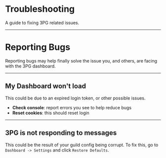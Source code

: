 # Troubleshooting
A guide to fixing 3PG related issues.

---

# Reporting Bugs
Reporting bugs may help finally solve the issue you, and others, are facing with the 3PG dashboard.

---

## My Dashboard won't load
This could be due to an expired login token, or other possible issues.

- **Check console**: report errors you see to help reduce bugs
- **Reset cookies**: this should reset login

---

## 3PG is not responding to messages
This could be the result of your guild config being corrupt. 
To fix this, go to `Dashboard -> Settings` and click `Restore Defaults`.
